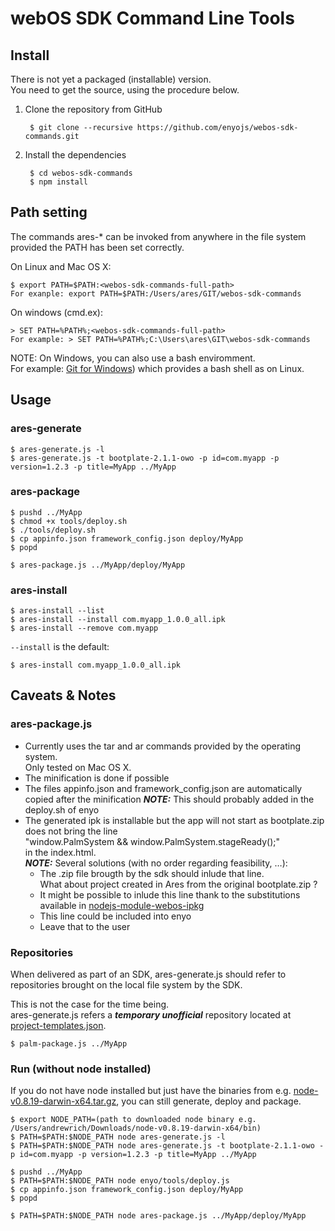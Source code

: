 # webOS SDK Command Line Tools

## Install

There is not yet a packaged (installable) version.  
You need to get the source, using the procedure below.

1. Clone the repository from GitHub

		$ git clone --recursive https://github.com/enyojs/webos-sdk-commands.git

2. Install the dependencies

		$ cd webos-sdk-commands
		$ npm install
		
## Path setting

The commands ares-* can be invoked from anywhere in the file system provided the PATH
has been set correctly.

On Linux and Mac OS X:

	$ export PATH=$PATH:<webos-sdk-commands-full-path>
	For exanple: export PATH=$PATH:/Users/ares/GIT/webos-sdk-commands
 
On windows (cmd.ex):

	> SET PATH=%PATH%;<webos-sdk-commands-full-path>
	For example: > SET PATH=%PATH%;C:\Users\ares\GIT\webos-sdk-commands
	
NOTE: On Windows, you can also use a bash enviromment.  
For example: [Git for Windows](http://code.google.com/p/msysgit/downloads/list?q=full+installer+official+git)) which provides a bash shell as on Linux.

## Usage

### ares-generate

	$ ares-generate.js -l
	$ ares-generate.js -t bootplate-2.1.1-owo -p id=com.myapp -p version=1.2.3 -p title=MyApp ../MyApp

### ares-package

	$ pushd ../MyApp
	$ chmod +x tools/deploy.sh
	$ ./tools/deploy.sh
	$ cp appinfo.json framework_config.json deploy/MyApp
	$ popd

	$ ares-package.js ../MyApp/deploy/MyApp

### ares-install
	
	$ ares-install --list
	$ ares-install --install com.myapp_1.0.0_all.ipk
	$ ares-install --remove com.myapp

`--install` is the default:

	$ ares-install com.myapp_1.0.0_all.ipk

## Caveats & Notes

### ares-package.js

* Currently uses the tar and ar commands provided by the operating system.  
Only tested on Mac OS X.
* The minification is done if possible
* The files appinfo.json and framework_config.json are automatically copied after the minification
***NOTE:*** This should probably added in the deploy.sh of enyo
* The generated ipk is installable but the app will not start as bootplate.zip does not bring the line   
	"window.PalmSystem && window.PalmSystem.stageReady();"  
in the index.html.  
***NOTE:*** Several solutions (with no order regarding feasibility, …):  
	* The .zip file brougth by the sdk should inlude that line.  
	  What about project created in Ares from the original bootplate.zip ?
	* It might be possible to inlude this line thank to the substitutions available in [nodejs-module-webos-ipkg](https://github.com/enyojs/nodejs-module-webos-ipkg)
	* This line could be included into enyo
	* Leave that to the user

### Repositories

When delivered as part of an SDK, ares-generate.js should refer to repositories brought on the local file system by the SDK.
	
This is not the case for the time being.   
ares-generate.js refers a ***temporary unofficial*** repository located at  [project-templates.json](https://raw.github.com/yves-del-medico/other-templates/master/project-templates.json).

	$ palm-package.js ../MyApp
	

### Run (without node installed)

If you do not have node installed but just have the binaries from e.g. [node-v0.8.19-darwin-x64.tar.gz](http://nodejs.org/dist/v0.8.19/node-v0.8.19-darwin-x64.tar.gz), you can still generate, deploy and package.

	$ export NODE_PATH=(path to downloaded node binary e.g. /Users/andrewrich/Downloads/node-v0.8.19-darwin-x64/bin)
	$ PATH=$PATH:$NODE_PATH node ares-generate.js -l
	$ PATH=$PATH:$NODE_PATH node ares-generate.js -t bootplate-2.1.1-owo -p id=com.myapp -p version=1.2.3 -p title=MyApp ../MyApp

	$ pushd ../MyApp
	$ PATH=$PATH:$NODE_PATH node enyo/tools/deploy.js
	$ cp appinfo.json framework_config.json deploy/MyApp
	$ popd

	$ PATH=$PATH:$NODE_PATH node ares-package.js ../MyApp/deploy/MyApp
	
